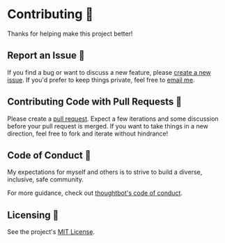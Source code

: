 # Contributing 👫

Thanks for helping make this project better!

## Report an Issue 🐛

If you find a bug or want to discuss a new feature, please [create a new issue](https://github.com/tatethurston/embedded-typescript/issues). If you'd prefer to keep things private, feel free to [email me](mailto:tatethurston@gmail.com?subject=embedded-typescript).

## Contributing Code with Pull Requests 🎁

Please create a [pull request](https://github.com/tatethurston/embedded-typescript/pulls). Expect a few iterations and some discussion before your pull request is merged. If you want to take things in a new direction, feel free to fork and iterate without hindrance!

## Code of Conduct 🧐

My expectations for myself and others is to strive to build a diverse, inclusive, safe community.

For more guidance, check out [thoughtbot's code of conduct](https://thoughtbot.com/open-source-code-of-conduct).

## Licensing 📃

See the project's [MIT License](https://github.com/tatethurston/embedded-typescript/blob/master/LICENSE).
